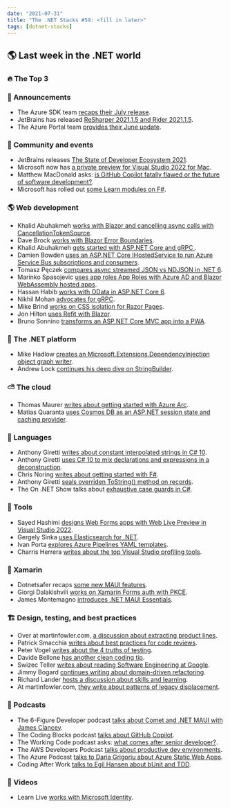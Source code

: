 ```yaml
---
date: "2021-07-31"
title: "The .NET Stacks #59: <fill in later>"
tags: [dotnet-stacks]
---
```


## 🌎 Last week in the .NET world

### 🔥 The Top 3

### 📢 Announcements

- The Azure SDK team [recaps their July release](https://devblogs.microsoft.com/azure-sdk/azure-sdk-release-july-2021).
- JetBrains has released [ReSharper 2021.1.5 and Rider 2021.1.5](https://blog.jetbrains.com/dotnet/2021/07/22/resharper-rider-2021-1-5/).
- The Azure Portal team [provides their June update](https://techcommunity.microsoft.com/t5/azure-portal/azure-portal-june-2021-update).

### 📅 Community and events

- JetBrains releases [The State of Developer Ecosystem 2021](https://blog.jetbrains.com/blog/2021/07/16/the-state-of-developer-ecosystem-2021/).
- Microsoft now has [a private preview for Visual Studio 2022 for Mac](https://devblogs.microsoft.com/visualstudio/join-the-visual-studio-2022-for-mac-private-preview).
- Matthew MacDonald asks: [is GitHub Copilot fatally flawed or the future of software development?](https://medium.com/young-coder/github-copilot-fatally-flawed-or-the-future-of-software-development-390c30afbc97).
- Microsoft has rolled out [some Learn modules on F#](https://techcommunity.microsoft.com/t5/azure-developer-community-blog/new-learn-modules-write-your-first-code-in-f-write-your-first-f/ba-p/2569795).

### 🌎 Web development

- Khalid Abuhakmeh [works with Blazor and cancelling async calls with CancellationTokenSource](https://khalidabuhakmeh.com/blazor-and-cancelling-asynchronous-calls-with-cancellationtokensource).
- Dave Brock [works with Blazor Error Boundaries](https://www.telerik.com/blogs/work-unhandled-exceptions-gracefully-blazor-server-dotnet-6-error-boundaries).
- Khalid Abuhakmeh [gets started with ASP.NET Core and gRPC
](https://blog.jetbrains.com/dotnet/2021/07/19/getting-started-with-asp-net-core-and-grpc/).
- Damien Bowden [uses an ASP.NET Core IHostedService to run Azure Service Bus subscriptions and consumers](https://damienbod.com/2021/07/20/using-an-asp-net-core-ihostedservice-to-run-azure-service-bus-subscriptions-and-consumers/).
- Tomasz Pęczek [compares async streamed JSON vs NDJSON in .NET 6](https://www.tpeczek.com/2021/07/aspnet-core-6-and-iasyncenumerable.html).
- Marinko Spasojevic [uses app roles App Roles with Azure AD and Blazor WebAssembly hosted apps](https://code-maze.com/using-app-roles-with-azure-active-directory-and-blazor-webassembly-hosted-apps/).
- Hassan Habib [works with OData in ASP.NET Core 6](https://devblogs.microsoft.com/odata/up-running-w-odata-in-asp-net-6).
- Nikhil Mohan [advocates for gRPC](https://www.cncf.io/blog/2021/07/19/think-grpc-when-you-are-architecting-modern-microservices/).
- Mike Brind [works on CSS isolation for Razor Pages](https://www.mikesdotnetting.com/article/355/css-isolation-in-razor-pages).
- Jon Hilton [uses Refit with Blazor](https://jonhilton.net/blazor-refit/).
- Bruno Sonnino [transforms an ASP.NET Core MVC app into a PWA](https://blogs.msmvps.com/bsonnino/2021/07/17/transforming-your-asp-net-core-mvc-app-into-a-pwa/).

### 🥅 The .NET platform

- Mike Hadlow [creates an Microsoft.Extensions.DependencyInjection object graph writer](https://mikehadlow.com/posts/service-collection-object-graph-writer/).
- Andrew Lock [continues his deep dive on StringBuilder](https://andrewlock.net/a-deep-dive-on-stringbuilder-part-2-appending-strings-built-in-types-and-lists/).

### ⛅ The cloud

- Thomas Maurer [writes about getting started with Azure Arc](https://www.youtube.com/watch?v=4su7dW8603Q).
- Matias Quaranta [uses Cosmos DB as an ASP.NET session state and caching provider](https://devblogs.microsoft.com/cosmosdb/asp-net-session-state-cache-provider).

### 📔 Languages

- Anthony Giretti [writes about constant interpolated strings in C# 10](https://anthonygiretti.com/2021/07/22/introducing-c-10-constant-interpolated-strings/).
- Anthony Giretti [uses C# 10 to mix declarations and expressions in a deconstruction](https://anthonygiretti.com/2021/07/23/introducing-c-10-mix-declarations-and-expressions-in-a-deconstruction/).
- Chris Noring [writes about getting started with F#](https://dev.to/azure/write-your-first-code-in-f-36gl).
- Anthony Giretti [seals overriden ToString() method on records](https://anthonygiretti.com/2021/07/19/introducing-c-10-seal-overriden-tostring-method-on-records/).
- The On .NET Show talks about [exhaustive case guards in C#](https://channel9.msdn.com/Shows/On-NET/C-Language-Highlights-Exhaustive-case-guards).

### 🔧 Tools

- Sayed Hashimi [designs Web Forms apps with Web Live Preview in Visual Studio 2022](https://devblogs.microsoft.com/visualstudio/design-your-web-forms-apps-with-web-live-preview-in-visual-studio-2022).
- Gergely Sinka [uses Elasticsearch for .NET](https://developer.okta.com/blog/2021/07/16/dotnet-elastisearch).
- Ivan Porta [explores Azure Pipelines YAML templates](https://www.c-sharpcorner.com/article/azure-pipelines-yaml-templates/).
- Charris Herrera [writes about the top Visual Studio profiling tools](https://stackify.com/top-visual-studio-profiling-tools/).

### 📱 Xamarin

- Dotnetsafer recaps [some new MAUI features](https://dev.to/dotnetsafer/top-5-net-maui-new-features-1mlb).
- Giorgi Dalakishvili [works on Xamarin Forms auth with PKCE](https://developer.okta.com/blog/2021/07/21/xamarin-forms-pkce-sdk).
- James Montemagno [introduces .NET MAUI Essentials](https://devblogs.microsoft.com/xamarin/xamarin-essentials-1-7-and-introducing-net-maui-essentials).

### 🏗 Design, testing, and best practices

- Over at martinfowler.com, [a discussion about extracting product lines](https://martinfowler.com/articles/patterns-legacy-displacement/extract-product-lines.html).
- Patrick Smacchia [writes about best practices for code reviews](https://blog.ndepend.com/what-is-code-review-guidelines-best-practices/).
- Peter Vogel [writes about the 4 truths of testing](https://www.telerik.com/blogs/how-to-maximize-testing-4-truths).
- Davide Bellone [has another clean coding tip](https://www.code4it.dev/cleancodetips/03-use-pronounceable-names).
- Swizec Teller [writes about reading Software Engineering at Google](https://swizec.com/blog/what-i-learned-from-software-engineering-at-google/).
- Jimmy Bogard [continues writing about domain-driven refactoring](https://jimmybogard.com/domain-driven-refactoring-long-methods/).
- Richard Lander [hosts a discussion about skills and learning](https://devblogs.microsoft.com/dotnet/conversation-about-skills-and-learning).
- At martinfowler.com, [they write about patterns of legacy displacement](https://martinfowler.com/articles/patterns-legacy-displacement/).

### 🎤 Podcasts

- The 6-Figure Developer podcast [talks about Comet and .NET MAUI with James Clancey](https://6figuredev.com/podcast/episode-204-comet-and-net-maui-with-james-clancey/).
- The Coding Blocks podcast [talks about GitHub Copilot](https://www.codingblocks.net/podcast/what-is-github-copilot/).
- The Working Code podcast asks: [what comes after senior developer?](https://www.bennadel.com/blog/4081-working-code-podcast-episode-032-what-comes-after-senior-developer.htm).
- The AWS Developers Podcast [talks about productive dev environments](https://soundcloud.com/awsdevelopers/episode-006-cloud-9-and-productive-dev-environments-with-richard-h-boyd).
- The Azure Podcast [talks to Daria Grigoriu about Azure Static Web Apps](http://azpodcast.azurewebsites.net/post/Episode-386-Static-Web-Apps).
- Coding After Work [talks to Egil Hansen about bUnit and TDD](http://codingafterwork.com/2021/07/18/episode-59-bunit-tdd-and-sci-fi-with-egil-hansen/).

### 🎥 Videos

- Learn Live [works with Microsoft Identity](https://channel9.msdn.com/Shows/Learn-Live/Work-with-users-groups-and-roles-in-custom-apps-and-APIs).

